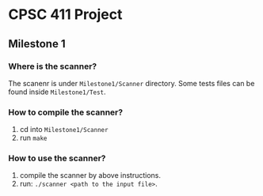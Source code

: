 # CPSC 411 Project 

## Milestone 1

### Where is the **scanner**?

The scanenr is under `Milestone1/Scanner` directory. Some tests files can be found inside `Milestone1/Test`.

### How to compile the **scanner**?

1. cd into `Milestone1/Scanner`
2. run `make`

### How to use the **scanner**?

1. compile the scanner by above instructions.
2. run: `./scanner <path to the input file>`.


